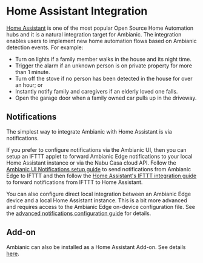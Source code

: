 
# Home Assistant Integration

[Home Assistant](https://www.home-assistant.io/) is one of the most popular Open Source Home Automation hubs and it is a natural integration target for Ambianic. The integration enables users to implement new home automation flows based on Ambianic detection events. For example:
* Turn on lights if a family member walks in the house and its night time.
* Trigger the alarm if an unknown person is on private property for more than 1 minute.
* Turn off the stove if no person has been detected in the house for over an hour; or
* Instantly notify family and caregivers if an elderly loved one falls.
* Open the garage door when a family owned car pulls up in the driveway.

## Notifications

The simplest way to integrate Ambianic with Home Assistant is via notifications. 

If you prefer to configure notifications via the Ambianic UI, then you can setup an IFTTT applet to forward Ambianic Edge notifications to your local Home Assistant instance or via the Nabu Casa cloud API. Follow the [Ambianic UI Notifications setup guide](https://docs.ambianic.ai/users/notifications/) to send notifications from Ambianic Edge to IFTTT and then follow the [Home Assistant's IFTTT integration guide](https://www.home-assistant.io/integrations/ifttt/) to forward notifications from IFTTT to Home Assistant.

You can also configure direct local integration between an Ambianic Edge device and a local Home Assistant instance. This is a bit more advanced and requires access to the Ambianic Edge on-device configuration file. See the [advanced notifications configuration guide](https://docs.ambianic.ai/users/configure/#notification-settings) for details.

## Add-on

Ambianic can also be installed as a Home Assistant Add-on. See details [here](https://github.com/dcmartin/addon-ambianic).
